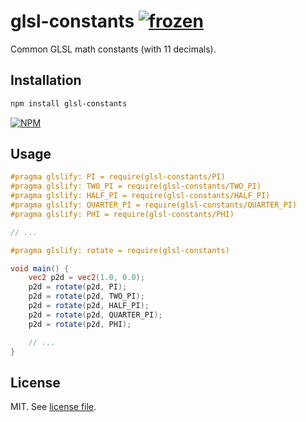 # glsl-constants [![frozen](http://badges.github.io/stability-badges/dist/frozen.svg)](http://github.com/badges/stability-badges)

Common GLSL math constants (with 11 decimals).

## Installation

```bash
npm install glsl-constants
```

[![NPM](https://nodei.co/npm/glsl-constants.png)](https://nodei.co/npm/glsl-constants/)

## Usage

```glsl
#pragma glslify: PI = require(glsl-constants/PI)
#pragma glslify: TWO_PI = require(glsl-constants/TWO_PI)
#pragma glslify: HALF_PI = require(glsl-constants/HALF_PI)
#pragma glslify: QUARTER_PI = require(glsl-constants/QUARTER_PI)
#pragma glslify: PHI = require(glsl-constants/PHI)

// ...

#pragma glslify: rotate = require(glsl-constants)

void main() {
	vec2 p2d = vec2(1.0, 0.0);
	p2d = rotate(p2d, PI);
	p2d = rotate(p2d, TWO_PI);
	p2d = rotate(p2d, HALF_PI);
	p2d = rotate(p2d, QUARTER_PI);
	p2d = rotate(p2d, PHI);

	// ...
}
```

## License

MIT. See [license file](https://github.com/dmnsgn/glsl-constants/blob/master/LICENSE.md).
